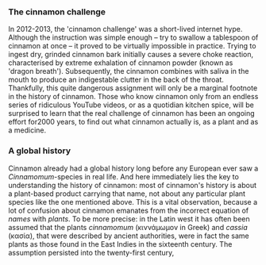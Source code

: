 <param ve-config
	title="Cinnamon: two thousand years of botanical disambiguation"
	banner="https://github.com/JSTOR-Labs/plant-humanities/raw/master/images/cinnamon_banner_image.jpg"
	layout="vtl"
	num-maps="0"
	num-images="0"
	num-specimens="0"
	num-primary-sources="0"
	author="Wouter Klein">

### The cinnamon challenge

In 2012-2013, the 'cinnamon challenge' was a short-lived internet hype. Although the instruction was simple enough – try to swallow a tablespoon of cinnamon at once – it proved to be virtually impossible in practice. Trying to ingest dry, grinded cinnamon bark initially causes a severe choke reaction, characterised by extreme exhalation of cinnamon powder (known as 'dragon breath'). Subsequently, the cinnamon combines with saliva in the mouth to produce an indigestable clutter in the back of the throat. Thankfully, this <span url="https://doi.org/10.1542/peds.2012-3418">quite dangerous assignment</span> will only be a marginal footnote in the history of cinnamon. Those who know cinnamon only from an endless series of ridiculous YouTube videos, or as a quotidian kitchen spice, will be surprised to learn that the real challenge of cinnamon has been an ongoing effort for2000 years, to find out what cinnamon actually is, as a plant and as a medicine.

### A global history

Cinnamon already had a global history long before any European ever saw a _Cinnamomum_-species in real life. And here immediately lies the key to understanding the history of cinnamon: most of cinnamon's history is about a plant-based product carrying that name, not about any particular plant species like the one mentioned above. This is a vital observation, because a lot of confusion about cinnamon emanates from the incorrect equation of _names_ with _plants_. To be more precise: in the Latin west it has often been assumed that the plants _cinnamomum_ (κιννάμωμον in Greek) and _cassia_ (κασία), that were described by ancient authorities, were in fact the same plants as those found in the East Indies in the sixteenth century. The assumption persisted into the twenty-first century, 
<!--stackedit_data:
eyJoaXN0b3J5IjpbLTc2MDY0NjE1NCwxMDM0NjgzMzI0LC0xMD
ExMTgyOTY2LC0yMTM1NzAyMjIwLC03NzY1ODA0MjMsNzg1Nzkz
NDQyLDE3MzAyMTE0NTYsNzE3NzMwNjgzLC0zNTc3MDkyMDEsMT
c2MTkxODcyNSwtMTIyNDgxNzQ0NCwtMTA2NTQ5MzczNCw0ODI2
Mjc3MjgsMjA4OTMzNzU0OCwtNzkwMjQ0MzUxXX0=
-->